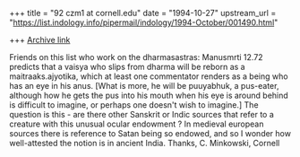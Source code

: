 +++
title = "92 czm1 at cornell.edu"
date = "1994-10-27"
upstream_url = "https://list.indology.info/pipermail/indology/1994-October/001490.html"

+++
[Archive link](https://list.indology.info/pipermail/indology/1994-October/001490.html)

Friends on this list who work on the dharmasastras:
        Manusmrti 12.72 predicts that a vaisya who slips from dharma will
be reborn as a maitraaks.ajyotika, which at least one commentator renders
as a being who has an eye in his anus. [What is more, he will be puuyabhuk,
a pus-eater, although how he gets the pus into his mouth when his eye is
around behind is difficult to imagine, or perhaps one doesn't wish to
imagine.]
        The question is this - are there other Sanskrit or Indic sources
that refer to a creature with this unusual ocular endowment ?  In medieval
european sources there is reference to Satan being so endowed, and so I
wonder how well-attested the notion is in ancient India.
Thanks, 
C. Minkowski, Cornell







